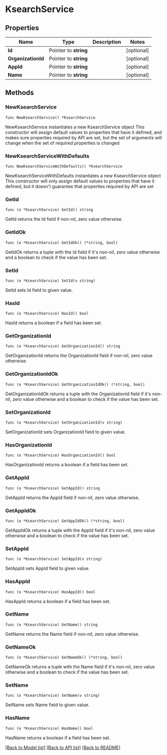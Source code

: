 # KsearchService

## Properties

Name | Type | Description | Notes
------------ | ------------- | ------------- | -------------
**Id** | Pointer to **string** |  | [optional] 
**OrganizationId** | Pointer to **string** |  | [optional] 
**AppId** | Pointer to **string** |  | [optional] 
**Name** | Pointer to **string** |  | [optional] 

## Methods

### NewKsearchService

`func NewKsearchService() *KsearchService`

NewKsearchService instantiates a new KsearchService object
This constructor will assign default values to properties that have it defined,
and makes sure properties required by API are set, but the set of arguments
will change when the set of required properties is changed

### NewKsearchServiceWithDefaults

`func NewKsearchServiceWithDefaults() *KsearchService`

NewKsearchServiceWithDefaults instantiates a new KsearchService object
This constructor will only assign default values to properties that have it defined,
but it doesn't guarantee that properties required by API are set

### GetId

`func (o *KsearchService) GetId() string`

GetId returns the Id field if non-nil, zero value otherwise.

### GetIdOk

`func (o *KsearchService) GetIdOk() (*string, bool)`

GetIdOk returns a tuple with the Id field if it's non-nil, zero value otherwise
and a boolean to check if the value has been set.

### SetId

`func (o *KsearchService) SetId(v string)`

SetId sets Id field to given value.

### HasId

`func (o *KsearchService) HasId() bool`

HasId returns a boolean if a field has been set.

### GetOrganizationId

`func (o *KsearchService) GetOrganizationId() string`

GetOrganizationId returns the OrganizationId field if non-nil, zero value otherwise.

### GetOrganizationIdOk

`func (o *KsearchService) GetOrganizationIdOk() (*string, bool)`

GetOrganizationIdOk returns a tuple with the OrganizationId field if it's non-nil, zero value otherwise
and a boolean to check if the value has been set.

### SetOrganizationId

`func (o *KsearchService) SetOrganizationId(v string)`

SetOrganizationId sets OrganizationId field to given value.

### HasOrganizationId

`func (o *KsearchService) HasOrganizationId() bool`

HasOrganizationId returns a boolean if a field has been set.

### GetAppId

`func (o *KsearchService) GetAppId() string`

GetAppId returns the AppId field if non-nil, zero value otherwise.

### GetAppIdOk

`func (o *KsearchService) GetAppIdOk() (*string, bool)`

GetAppIdOk returns a tuple with the AppId field if it's non-nil, zero value otherwise
and a boolean to check if the value has been set.

### SetAppId

`func (o *KsearchService) SetAppId(v string)`

SetAppId sets AppId field to given value.

### HasAppId

`func (o *KsearchService) HasAppId() bool`

HasAppId returns a boolean if a field has been set.

### GetName

`func (o *KsearchService) GetName() string`

GetName returns the Name field if non-nil, zero value otherwise.

### GetNameOk

`func (o *KsearchService) GetNameOk() (*string, bool)`

GetNameOk returns a tuple with the Name field if it's non-nil, zero value otherwise
and a boolean to check if the value has been set.

### SetName

`func (o *KsearchService) SetName(v string)`

SetName sets Name field to given value.

### HasName

`func (o *KsearchService) HasName() bool`

HasName returns a boolean if a field has been set.


[[Back to Model list]](../README.md#documentation-for-models) [[Back to API list]](../README.md#documentation-for-api-endpoints) [[Back to README]](../README.md)


